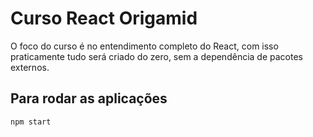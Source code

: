 # Curso React Origamid
O foco do curso é no entendimento completo do React, com isso praticamente tudo será criado do zero, sem a dependência de pacotes externos.

## Para rodar as aplicações
```npm start```
